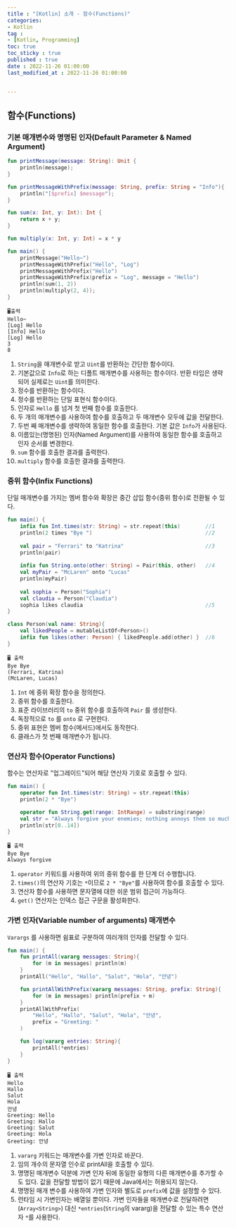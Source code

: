 ```yaml
---
title : "[Kotlin] 소개 - 함수(Functions)"
categories:
- Kotlin
tag :
- [Kotlin, Programming]
toc: true
toc_sticky : true
published : true
date : 2022-11-26 01:00:00
last_modified_at : 2022-11-26 01:00:00


---
```


## 함수(Functions)

### 기본 매개변수와 명명된 인자(Default Parameter & Named Argument)

```kotlin
fun printMessage(message: String): Unit {                               //1
    println(message);
}

fun printMessageWithPrefix(message: String, prefix: String = "Info"){   //2
    println("[$prefix] $message");
}

fun sum(x: Int, y: Int): Int {                                          //3
    return x + y;
}

fun multiply(x: Int, y: Int) = x * y                                    //4

fun main() {
    printMessage("Hello~")                                              //5
    printMessageWithPrefix("Hello", "Log")                              //6
    printMessageWithPrefix("Hello")                                     //7
    printMessageWithPrefix(prefix = "Log", message = "Hello")           //8
    println(sum(1, 2))                                                  //9
    println(multiply(2, 4));                                            //10
}
```

```
🖥️출력
Hello~
[Log] Hello
[Info] Hello
[Log] Hello
3
8
```

1. `String`을 매개변수로 받고 `Uint`를 반환하는 간단한 함수이다.
2. 기본값으로 `Info`로 하는 디폴트 매개변수를 사용하는 함수이다. 반환 타입은 생략되어 실제로는 `Uint`를 의미한다.
3. 정수를 반환하는 함수이다.
4. 정수를 반환하는 단일 표현식 함수이다.
5. 인자로 `Hello` 를 넘겨 첫 번째 함수를 호출한다.
6. 두 개의 매개변수를 사용하여 함수를 호출하고 두 매개변수 모두에 값을 전달한다.
7. 두번 째 매개변수를 생략하여 동일한 함수를 호출한다. 기본 값은 `Info`가 사용된다.
8. 이름있는(명명된) 인자(Named Argument)를 사용하여 동일한 함수를 호출하고 인자 순서를 변경한다.
9. `sum` 함수를 호출한 결과를 출력한다.
10. `multiply` 함수를 호출한 결과를 출력한다.



### 중위 함수(Infix Functions)

단일 매개변수를 가지는 멤버 함수와 확장은 중간 삽입 함수(중위 함수)로 전환될 수 있다.

```kotlin
fun main() {
    infix fun Int.times(str: String) = str.repeat(this)        //1
    println(2 times "Bye ")                                    //2
    
    val pair = "Ferrari" to "Katrina"                          //3
    println(pair)
    
    infix fun String.onto(other: String) = Pair(this, other)   //4
    val myPair = "McLaren" onto "Lucas"
    println(myPair)
    
    val sophia = Person("Sophia")
    val claudia = Person("Claudia")
    sophia likes claudia                                       //5
}

class Person(val name: String){
    val likedPeople = mutableListOf<Person>()
    infix fun likes(other: Person) { likedPeople.add(other) }  //6
}
```

```
🖥️ 출력
Bye Bye 
(Ferrari, Katrina)
(McLaren, Lucas)
```

1. `Int` 에 중위 확장 함수을 정의한다.
2. 중위 함수를 호출한다.
3. 표준 라이브러리의 `to` 중위 함수를 호출하여 `Pair` 를 생성한다.
4. 독창적으로 `to` 를 `onto` 로 구현한다.
5. 중위 표현은 멤버 함수(메서드)에서도 동작한다.
6. 클래스가 첫 번째 매개변수가 됩니다.



### 연산자 함수(Operator Functions)

함수는 연산자로 "업그레이드"되어 해당 연산자 기호로 호출할 수 있다.

```kotlin
fun main() {
    operator fun Int.times(str: String) = str.repeat(this)                 //1
    println(2 * "Bye")                                                     //2

    operator fun String.get(range: IntRange) = substring(range)            //3
    val str = "Always forgive your enemies; nothing annoys them so much"
    println(str[0..14])                                                    //4
}
```

```
🖥️ 출력
Bye Bye
Always forgive 
```

1. `operator` 키워드를 사용하여 위의 중위 함수를 한 단계 더 수행합니다.
2. `times()`의 연산자 기호는 `*`이므로 `2 * "Bye"`를 사용하여 함수를 호출할 수 있다.
3. 연산자 함수를 사용하면 문자열에 대한 쉬운 범위 접근이 가능하다.
4. `get()` 연산자는 인덱스 접근 구문을 활성화한다.



### 가변 인자(Variable number of arguments) 매개변수

`Varargs` 를 사용하면 쉼표로 구분하여 여러개의 인자를 전달할 수 있다.

```kotlin
fun main() {    
    fun printAll(vararg messages: String){
        for (m in messages) println(m)
    }
    printAll("Hello", "Hallo", "Salut", "Hola", "안녕")

    fun printAllWithPrefix(vararg messages: String, prefix: String){
        for (m in messages) println(prefix + m)
    }
    printAllWithPrefix(
        "Hello", "Hallo", "Salut", "Hola", "안녕",
        prefix = "Greeting: "
    )

    fun log(vararg entries: String){
        printAll(*entries)
    }
}
```

```
🖥️ 출력
Hello
Hallo
Salut
Hola
안녕
Greeting: Hello
Greeting: Hallo
Greeting: Salut
Greeting: Hola
Greeting: 안녕
```

1. `vararg` 키워드는 매개변수를 가변 인자로 바꾼다.
2. 임의 개수의 문자열 인수로 printAll을 호출할 수 있다.
3. 명명된 매개변수 덕분에 가변 인자 뒤에 동일한 유형의 다른 매개변수를 추가할 수도 있다. 값을 전달할 방법이 없기 때문에 Java에서는 허용되지 않는다.
4. 명명된 매개 변수를 사용하여 가변 인자와 별도로 `prefix`에 값을 설정할 수 있다.
5. 런타임 시 가변인자는 배열일 뿐이다. 가변 인자들을 매개변수로 전달하려면 (`Array<String>`) 대신 `*entries`(`String`의 vararg)을 전달할 수 있는 특수 연산자 `*`를 사용한다.
